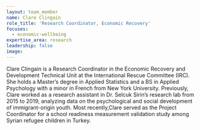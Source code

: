```yaml
---
layout: team_member
name: Clare Clingain
role_title: 'Research Coordinator, Economic Recovery'
focuses:
  - economic-wellbeing
expertise_area: research
leadership: false
image:
---
```


Clare Clingain is a Research Coordinator in the Economic Recovery and Development Technical Unit at the International Rescue Committee (IRC). She holds a Master’s degree in Applied Statistics and a BS in Applied Psychology with a minor in French from New York University. Previously, Clare worked as a research assistant in Dr. Selcuk Sirin’s research lab from 2015 to 2019, analyzing data on the psychological and social development of immigrant-origin youth. Most recently,Clare served as the Project Coordinator for a school readiness measurement validation study among Syrian refugee children in Turkey.